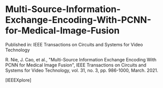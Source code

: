 # Multi-Source-Information-Exchange-Encoding-With-PCNN-for-Medical-Image-Fusion
Published in: IEEE Transactions on Circuits and Systems for Video Technology

R. Nie, J. Cao, et al., "Multi-Source Information Exchange Encoding With PCNN for Medical Image Fusion", IEEE Transactions on Circuits and Systems for Video Technology, vol. 31, no. 3, pp. 986-1000, March. 2021.

[IEEEXplore]
